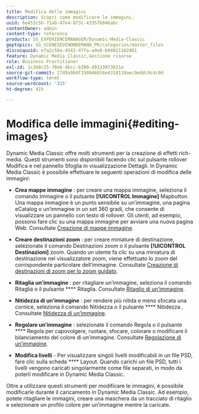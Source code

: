 ```yaml
---
title: Modifica delle immagini
description: Scopri come modificare le immagini.
uuid: 6e453c5b-71ab-47e4-8f3c-43357b846abc
contentOwner: admin
content-type: reference
products: SG_EXPERIENCEMANAGER/Dynamic-Media-Classic
geptopics: SG_SCENESEVENONDEMAND_PK/categories/master_files
discoiquuid: efa2c56e-4543-47fa-a4e8-b94021102d01
feature: Dynamic Media Classic,Gestione risorse
role: Business Practitioner
exl-id: 1c368c25-78e6-4bcc-b390-d9133073821a
source-git-commit: 27d9a9b9f158846b54e4318119aec9e4dc9c4c0d
workflow-type: tm+mt
source-wordcount: '315'
ht-degree: 41%

---
```


# Modifica delle immagini{#editing-images}

Dynamic Media Classic offre molti strumenti per la creazione di effetti rich-media. Questi strumenti sono disponibili facendo clic sul pulsante rollover Modifica e nel pannello Sfoglia in visualizzazione Dettagli. In Dynamic Media Classic è possibile effettuare le seguenti operazioni di modifica delle immagini:

* **Crea mappe immagine** : per creare una mappa immagine, seleziona il comando Immagine o il pulsante  **[!UICONTROL Immagine]** Mapbutton. Una mappa immagine è un punto sensibile su un’immagine, una pagina eCatalog o un’immagine in un set 360 gradi, che consente di visualizzare un pannello con testo di rollover. Gli utenti, ad esempio, possono fare clic su una mappa immagine per avviare una nuova pagina Web. Consultate [Creazione di mappe immagine](/help/creating-image-maps.md).

* **Creare destinazioni zoom** : per creare miniature di destinazione, selezionate il comando Destinazioni zoom o il pulsante  **[!UICONTROL Destinazioni]** zoom. Quando un utente fa clic su una miniatura di destinazione nel visualizzatore zoom, viene effettuato lo zoom del corrispondente particolare dell’immagine. Consultate [Creazione di destinazioni di zoom per lo zoom guidato](/help/creating-zoom-targets-guided-zoom.md).

* **Ritaglia un’immagine** : per ritagliare un’immagine, seleziona il comando Ritaglia o il pulsante  **** Ritaglia. Consultate [Ritaglio di un’immagine](/help/cropping-image.md).

* **Nitidezza di un’immagine** : per rendere più nitida e meno sfocata una cornice, seleziona il comando Nitidezza o il pulsante  **** Nitidezza . Consultate [Nitidezza di un’immagine](/help/sharpening-image.md).

* **Regolare un’immagine** : selezionate il comando Regola o il pulsante  **** Regola per capovolgere, ruotare, sfocare, colorare o modificare il bilanciamento del colore di un’immagine. Consultate [Regolazione di un’immagine](/help/adjusting-image.md).

* **Modifica livelli**  - Per visualizzare singoli livelli modificabili in un file PSD, fare clic sulla scheda  **** Layout. Quando carichi un file PSD, tutti i livelli vengono caricati singolarmente come file separati, in modo da poterli modificare in Dynamic Media Classic.

Oltre a utilizzare questi strumenti per modificare le immagini, è possibile modificarle durante il caricamento in Dynamic Media Classic. Ad esempio, potete ritagliare le immagini, creare una maschera da un tracciato di ritaglio e selezionare un profilo colore per un’immagine mentre la caricate.
